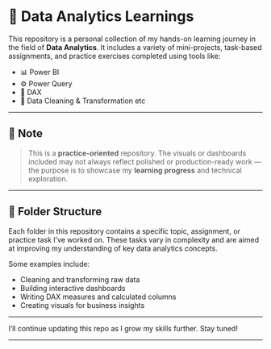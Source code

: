 # 📘 Data Analytics Learnings

This repository is a personal collection of my hands-on learning journey in the field of **Data Analytics**. It includes a variety of mini-projects, task-based assignments, and practice exercises completed using tools like:

- 📊 Power BI  
- ⚙️ Power Query  
- 📐 DAX  
- 🧹 Data Cleaning & Transformation etc
  
---

## 📝 Note

> This is a **practice-oriented** repository. The visuals or dashboards included may not always reflect polished or production-ready work — the purpose is to showcase my **learning progress** and technical exploration.

---

## 📁 Folder Structure

Each folder in this repository contains a specific topic, assignment, or practice task I’ve worked on. These tasks vary in complexity and are aimed at improving my understanding of key data analytics concepts.

Some examples include:

- Cleaning and transforming raw data  
- Building interactive dashboards  
- Writing DAX measures and calculated columns  
- Creating visuals for business insights  

---

I’ll continue updating this repo as I grow my skills further. Stay tuned!

---
